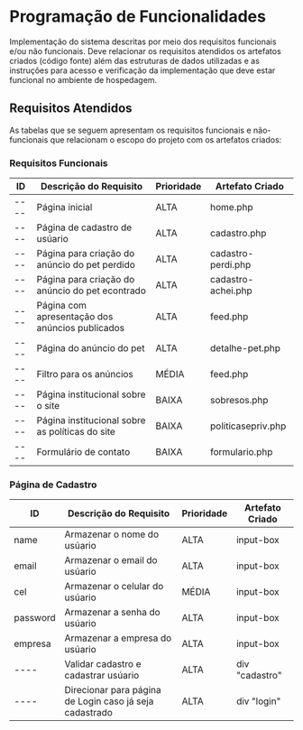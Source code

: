 # Programação de Funcionalidades

Implementação do sistema descritas por meio dos requisitos funcionais e/ou não funcionais. Deve relacionar os requisitos atendidos os artefatos criados (código fonte) além das estruturas de dados utilizadas e as instruções para acesso e verificação da implementação que deve estar funcional no ambiente de hospedagem.

## Requisitos Atendidos

As tabelas que se seguem apresentam os requisitos funcionais e não-funcionais que relacionam o escopo do projeto com os artefatos criados:

### Requisitos Funcionais

|ID    | Descrição do Requisito | Prioridade | Artefato Criado |
|------|------------------------|------------|-----------------|
|----| Página inicial | ALTA | home.php |
|----| Página de cadastro de usúario | ALTA | cadastro.php |
|----| Página para criação do anúncio do pet perdido | ALTA | cadastro-perdi.php |
|----| Página para criação do anúncio do pet econtrado | ALTA | cadastro-achei.php |
|----| Página com apresentação dos anúncios publicados | ALTA | feed.php |
|----| Página do anúncio do pet | ALTA | detalhe-pet.php |
|----| Filtro para os anúncios | MÉDIA | feed.php |
|----| Página institucional sobre o site | BAIXA | sobresos.php |
|----| Página institucional sobre as políticas do site | BAIXA | politicasepriv.php |
|----| Formulário de contato | BAIXA | formulario.php |

### Página de Cadastro

|ID    | Descrição do Requisito | Prioridade | Artefato Criado |
|------|------------------------|------------|-----------------|
| name | Armazenar o nome do usúario | ALTA | input-box |
| email | Armazenar o email do usúario | ALTA | input-box |
| cel | Armazenar o celular do usúario | MÉDIA | input-box |
| password | Armazenar a senha do usúario | ALTA | input-box |
| empresa | Armazenar a empresa do usúario | ALTA | input-box |
|----| Validar cadastro e cadastrar usúario | ALTA | div "cadastro" |
|----| Direcionar para página de Login caso já seja cadastrado | ALTA | div "login" |
